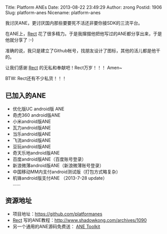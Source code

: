 Title: Platform ANEs
Date: 2013-08-22 23:49:29
Author: zrong
Postid: 1906
Slug: platform-anes
Nicename: platform-anes

我讨厌ANE，更讨厌国内那些要要死不活还非要你接SDK的三流平台。

在ANE上，[Rect](http://www.shadowkong.com/)
花了很多精力。于是我撺掇他把他写过的ANE都分享出来，于是他就分享了 :-)

准确的说，我只是建立了Github帐号，找朋友设计了图标，其他的活儿都是他干的。

让我们感谢 [Rect](http://www.shadowkong.com/)
的无私和奉献吧！Rect万岁！！！ Amen\~

BTW: Rect还有不少私货！！！

已加入的ANE
-----------

-   优化版UC android版 ANE
-   奇虎360 android版ANE
-   小米android版ANE
-   瓦力android版ANE
-   当乐android版ANE
-   飞流android版ANE
-   豆玩android版ANE
-   奇天乐地android版ANE
-   百度android版ANE（百度账号登录）
-   新浪微薄android版ANE（新浪微薄账号登录）
-   中国移动MM内支付android测试版（打包方式略复杂）
-   机锋android版支付ANE （2013-7-28 update）  
    ……

资源地址
--------

-   项目地址：<https://github.com/platformanes>
-   [Rect](http://www.shadowkong.com/)
    写的ANE教程：<http://www.shadowkong.com/archives/1090>
-   另一个通用的ANE源码免费送： [ANE
    Toolkit](http://zengrong.net/anetoolkit)


